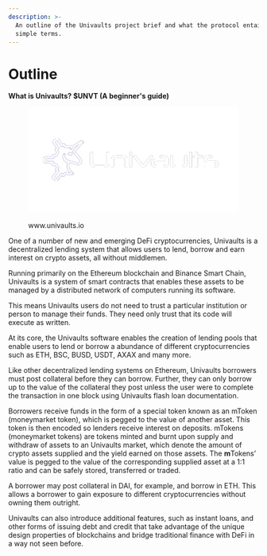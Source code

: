```yaml
---
description: >-
  An outline of the Univaults project brief and what the protocol entails in
  simple terms.
---
```


# Outline

&#x20;                           **What is Univaults? $UNVT (A beginner's guide)**

<figure><img src=".gitbook/assets/LOGO 4 REMOVED BACKGROUND.png" alt=""><figcaption><p>www.univaults.io</p></figcaption></figure>

One of a number of new and emerging DeFi cryptocurrencies, Univaults is a decentralized lending system that allows users to lend, borrow and earn interest on crypto assets, all without middlemen.

Running primarily on the Ethereum blockchain and Binance Smart Chain, Univaults is a system of smart contracts that enables these assets to be managed by a distributed network of computers running its software.

This means Univaults users do not need to trust a particular institution or person to manage their funds. They need only trust that its code will execute as written.

At its core, the Univaults software enables the creation of lending pools that enable users to lend or borrow a abundance of different cryptocurrencies such as ETH, BSC, BUSD, USDT, AXAX and many more.

Like other decentralized lending systems on Ethereum, Univaults borrowers must post collateral before they can borrow. Further, they can only borrow up to the value of the collateral they post unless the user were to complete the transaction in one block using Univaults flash loan documentation.

Borrowers receive funds in the form of a special token known as an mToken (moneymarket token), which is pegged to the value of another asset. This token is then encoded so lenders receive interest on deposits. mTokens (moneymarket tokens) are tokens minted and burnt upon supply and withdraw of assets to an Univaults market, which denote the amount of crypto assets supplied and the yield earned on those assets. The **m**Tokens’ value is pegged to the value of the corresponding supplied asset at a 1:1 ratio and can be safely stored, transferred or traded.

A borrower may post collateral in DAI, for example, and borrow in ETH. This allows a borrower to gain exposure to different cryptocurrencies without owning them outright.

Univaults can also introduce additional features, such as instant loans, and other forms of issuing debt and credit that take advantage of the unique design properties of blockchains and bridge traditional finance with DeFi in a way not seen before.
